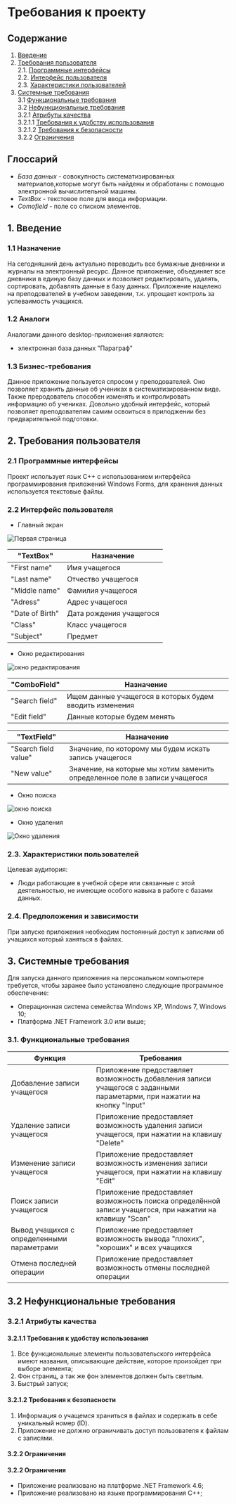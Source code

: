 # Требования к проекту <a name="introduction"></a>
## Содержание
1. [Введение](#1)
2. [Требования пользователя](#2) <br>
  2.1. [Программные интерфейсы](#2.1) <br>
  2.2. [Интерфейс пользователя](#2.2) <br>
  2.3. [Характеристики пользователей](#2.3) <br>
3. [Системные требования](#3) <br>
  3.1 [Функциональные требования](#3.1) <br>
  3.2 [Нефункциональные требования](#3.2) <br>
    3.2.1 [Атрибуты качества](#3.2.1) <br>
      3.2.1.1 [Требования к удобству использования](#3.2.1.1) <br>
      3.2.1.2 [Требования к безопасности](#3.2.1.2) <br>
	3.2.2 [Ограничения](#3.2.2) <br>
## Глоссарий

- *База данных* - совокупность систематизированных материалов,которые могут быть найдены и обработаны с помощью электронной вычислительной машины.
- *TextBox* - текстовое поле для ввода информации.
- *Comofield* - поле со списком элементов.
## 1. Введение <a name="1"></a>
### 1.1 Назначение
На сегодняшний день актуально переводить все бумажные дневники и журналы на электронный ресурс. Данное приложение, объединяет все дневники в единую базу данных и позволяет редактировать, удалять, сортировать, добавлять данные в базу данных. Приложение нацелено на преподователей в учебном заведении, т.к. упрощает контроль за успеваимость учащихся.
### 1.2 Аналоги
Аналогами данного desktop-приложения являются:
- электронная база данных "Параграф"
### 1.3 Бизнес-требования
Данное приложение пользуется спросом у преподователей. Оно позволяет хранить данные об учениках в систематизированном виде. Также преродователь способен изменять и контролировать информацию об учениках. Довольно удобный интерфейс, который позволяет преподователям самим освоиться в прилоджении без предварительной подготовки.   
## 2. Требования пользователя <a name="2"></a>
### 2.1 Программные интерфейсы <a name="2.1"></a>
Проект использует язык С++ c использованием интерфейса программирования приложений Windows Forms, для хранения данных используется текстовые файлы.
### 2.2 Интерфейс пользователя <a name="2.2"></a>
- Главный экран

![Первая страница](https://github.com/DaniilNaumenko/Electronic_Diary/blob/master/Mockups/student%20page.png)

"TextBox" | Назначение
--- | ---
"First name" | Имя учащегося
"Last name" | Отчество учащегося
"Middle name" | Фамилия учащегося
"Adress" | Адрес учащегося
"Date of Birth" | Дата рождения учащегося
"Class" | Класс учащегося
"Subject" | Предмет 

- Окно редактирования

![окно редактирования](https://github.com/DaniilNaumenko/Electronic_Diary/blob/master/Mockups/Redactionpng.png)

"ComboField" | Назначение
--- | ---
"Search field" | Ищем данные учащегося в которых будем вводить изменения 
"Edit field" | Данныe которые будем менять 

"TextField" | Назначение
--- | ---
"Search field value" | Значение, по которому мы будем искать запись учащегося
"New value" | Значение, на которые мы хотим заменить определенное поле в записи учащегося
- Окно поиска

![окно поиска](https://github.com/DaniilNaumenko/Electronic_Diary/blob/master/Mockups/search.png)

- Окно удаления

![Окно удаления](https://github.com/DaniilNaumenko/Electronic_Diary/blob/master/Mockups/Deletion.png)
### 2.3. Характеристики пользователей <a name="2.3"></a>
Целевая аудитория:
* Люди работающие в учебной сфере или связанные с этой деятельностью, не имеющие особого навыка в работе с базами данных.
### 2.4. Предположения и зависимости <a name="2.4"></a>
При запуске приложения необходим постоянный доступ к записями об учащихся который ханяться в файлах.
## 3. Системные требования <a name="3"></a>
Для запуска данного приложения на персональном компьютере требуется, чтобы заранее было установлено следующие программное обеспечение:
- Операционная система семейства Windows XP, Windows 7, Windows 10;
- Платформа .NET Framework 3.0 или выше;
### 3.1. Функциональные требования <a name="3.1"></a>

Функция | Требования
--- | ---
Добавление записи учащегося | Приложение предоставляет  возможность добавления записи учащегося с заданными параметарми, при нажатии на кнопку "Input"
Удаление записи учащегося | Приложение предоставляет возможность удаления записи учащегося, при нажатии на клавишу "Delete"
Изменение записи учащегося | Приложение предоставляет возможность изменения записи учащегося, при нажатии на клавишу "Edit"
Поиск записи учащегося | Приложение предоставляет возможность поиска определённой записи учащегося, при нажатии на клавишу "Scan"
Вывод учащихся с определенными параметрами | Приложение предоставляет возможность вывода "плохих", "хороших" и всех учащихся
Отмена последней операции | Приложение предоставляет возможность отмены последней операции
## 3.2 Нефункциональные требования <a name="3.2"></a> 
### 3.2.1 Атрибуты качества <a name="3.2.1"></a>
#### 3.2.1.1 Требования к удобству использования <a name="3.2.1.1"></a>
1. Все функциональные элементы пользовательского интерфейса имеют названия, описывающие действие, которое произойдет при выборе элемента;
2. Фон страниц, а так же фон элементов должен быть светлым. 
3. Быстрый запуск;
#### 3.2.1.2 Требования к безопасности <a name="3.2.1.2"></a>
1. Информация о учащемся храниться в файлах и содержать в себе уникальный номер (ID).
2. Приложение не должно ограничивать доступ пользователя к файлам с записями.
#### 3.2.2 Ограничения <a name="3.2.3"></a>
#### 3.2.2 Ограничения <a name="3.2.2"></a>
 - Приложение реализовано на платформе .NET Framework 4.6;
 - Приложение реализовано на языке программирования C++;


